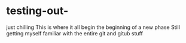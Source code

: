 # testing-out-
just chilling
This is where it all begin the beginning of a new phase
Still getting myself familiar with the entire git and gitub stuff
